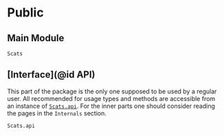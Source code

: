 # Public

## Main Module

```@docs
Scats
```

## [Interface](@id API)

This part of the package is the only one supposed to be used by a regular user. All
recommended for usage types and methods are accessible from an instance of
[`Scats.api`](@ref). For the inner parts one should consider reading the pages in
the `Internals` section.

```@docs
Scats.api
```
